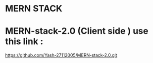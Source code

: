 # MERN STACK 
#  MERN-stack-2.0 (Client side ) use this link :
https://github.com/Yash-27112005/MERN-stack-2.0.git
